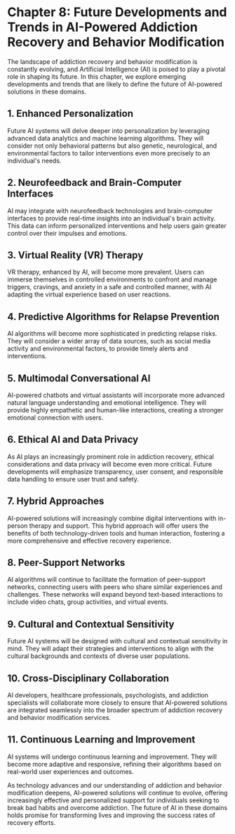 Chapter 8: Future Developments and Trends in AI-Powered Addiction Recovery and Behavior Modification
====================================================================================================

The landscape of addiction recovery and behavior modification is constantly evolving, and Artificial Intelligence (AI) is poised to play a pivotal role in shaping its future. In this chapter, we explore emerging developments and trends that are likely to define the future of AI-powered solutions in these domains.

**1. Enhanced Personalization**
-------------------------------

Future AI systems will delve deeper into personalization by leveraging advanced data analytics and machine learning algorithms. They will consider not only behavioral patterns but also genetic, neurological, and environmental factors to tailor interventions even more precisely to an individual's needs.

**2. Neurofeedback and Brain-Computer Interfaces**
--------------------------------------------------

AI may integrate with neurofeedback technologies and brain-computer interfaces to provide real-time insights into an individual's brain activity. This data can inform personalized interventions and help users gain greater control over their impulses and emotions.

**3. Virtual Reality (VR) Therapy**
-----------------------------------

VR therapy, enhanced by AI, will become more prevalent. Users can immerse themselves in controlled environments to confront and manage triggers, cravings, and anxiety in a safe and controlled manner, with AI adapting the virtual experience based on user reactions.

**4. Predictive Algorithms for Relapse Prevention**
---------------------------------------------------

AI algorithms will become more sophisticated in predicting relapse risks. They will consider a wider array of data sources, such as social media activity and environmental factors, to provide timely alerts and interventions.

**5. Multimodal Conversational AI**
-----------------------------------

AI-powered chatbots and virtual assistants will incorporate more advanced natural language understanding and emotional intelligence. They will provide highly empathetic and human-like interactions, creating a stronger emotional connection with users.

**6. Ethical AI and Data Privacy**
----------------------------------

As AI plays an increasingly prominent role in addiction recovery, ethical considerations and data privacy will become even more critical. Future developments will emphasize transparency, user consent, and responsible data handling to ensure user trust and safety.

**7. Hybrid Approaches**
------------------------

AI-powered solutions will increasingly combine digital interventions with in-person therapy and support. This hybrid approach will offer users the benefits of both technology-driven tools and human interaction, fostering a more comprehensive and effective recovery experience.

**8. Peer-Support Networks**
----------------------------

AI algorithms will continue to facilitate the formation of peer-support networks, connecting users with peers who share similar experiences and challenges. These networks will expand beyond text-based interactions to include video chats, group activities, and virtual events.

**9. Cultural and Contextual Sensitivity**
------------------------------------------

Future AI systems will be designed with cultural and contextual sensitivity in mind. They will adapt their strategies and interventions to align with the cultural backgrounds and contexts of diverse user populations.

**10. Cross-Disciplinary Collaboration**
----------------------------------------

AI developers, healthcare professionals, psychologists, and addiction specialists will collaborate more closely to ensure that AI-powered solutions are integrated seamlessly into the broader spectrum of addiction recovery and behavior modification services.

**11. Continuous Learning and Improvement**
-------------------------------------------

AI systems will undergo continuous learning and improvement. They will become more adaptive and responsive, refining their algorithms based on real-world user experiences and outcomes.

As technology advances and our understanding of addiction and behavior modification deepens, AI-powered solutions will continue to evolve, offering increasingly effective and personalized support for individuals seeking to break bad habits and overcome addiction. The future of AI in these domains holds promise for transforming lives and improving the success rates of recovery efforts.
